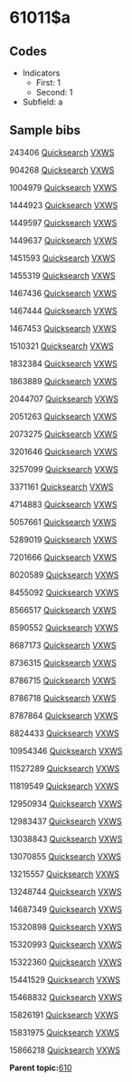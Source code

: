# 61011$a

## Codes

-   Indicators
    -   First: 1
    -   Second: 1
-   Subfield: a

## Sample bibs

243406 [Quicksearch](https://search.library.yale.edu/catalog/243406) [VXWS](http://prodorbis.library.yale.edu:7014/vxws/GetHoldingsService?bibId=243406)

904268 [Quicksearch](https://search.library.yale.edu/catalog/904268) [VXWS](http://prodorbis.library.yale.edu:7014/vxws/GetHoldingsService?bibId=904268)

1004979 [Quicksearch](https://search.library.yale.edu/catalog/1004979) [VXWS](http://prodorbis.library.yale.edu:7014/vxws/GetHoldingsService?bibId=1004979)

1444923 [Quicksearch](https://search.library.yale.edu/catalog/1444923) [VXWS](http://prodorbis.library.yale.edu:7014/vxws/GetHoldingsService?bibId=1444923)

1449597 [Quicksearch](https://search.library.yale.edu/catalog/1449597) [VXWS](http://prodorbis.library.yale.edu:7014/vxws/GetHoldingsService?bibId=1449597)

1449637 [Quicksearch](https://search.library.yale.edu/catalog/1449637) [VXWS](http://prodorbis.library.yale.edu:7014/vxws/GetHoldingsService?bibId=1449637)

1451593 [Quicksearch](https://search.library.yale.edu/catalog/1451593) [VXWS](http://prodorbis.library.yale.edu:7014/vxws/GetHoldingsService?bibId=1451593)

1455319 [Quicksearch](https://search.library.yale.edu/catalog/1455319) [VXWS](http://prodorbis.library.yale.edu:7014/vxws/GetHoldingsService?bibId=1455319)

1467436 [Quicksearch](https://search.library.yale.edu/catalog/1467436) [VXWS](http://prodorbis.library.yale.edu:7014/vxws/GetHoldingsService?bibId=1467436)

1467444 [Quicksearch](https://search.library.yale.edu/catalog/1467444) [VXWS](http://prodorbis.library.yale.edu:7014/vxws/GetHoldingsService?bibId=1467444)

1467453 [Quicksearch](https://search.library.yale.edu/catalog/1467453) [VXWS](http://prodorbis.library.yale.edu:7014/vxws/GetHoldingsService?bibId=1467453)

1510321 [Quicksearch](https://search.library.yale.edu/catalog/1510321) [VXWS](http://prodorbis.library.yale.edu:7014/vxws/GetHoldingsService?bibId=1510321)

1832384 [Quicksearch](https://search.library.yale.edu/catalog/1832384) [VXWS](http://prodorbis.library.yale.edu:7014/vxws/GetHoldingsService?bibId=1832384)

1863889 [Quicksearch](https://search.library.yale.edu/catalog/1863889) [VXWS](http://prodorbis.library.yale.edu:7014/vxws/GetHoldingsService?bibId=1863889)

2044707 [Quicksearch](https://search.library.yale.edu/catalog/2044707) [VXWS](http://prodorbis.library.yale.edu:7014/vxws/GetHoldingsService?bibId=2044707)

2051263 [Quicksearch](https://search.library.yale.edu/catalog/2051263) [VXWS](http://prodorbis.library.yale.edu:7014/vxws/GetHoldingsService?bibId=2051263)

2073275 [Quicksearch](https://search.library.yale.edu/catalog/2073275) [VXWS](http://prodorbis.library.yale.edu:7014/vxws/GetHoldingsService?bibId=2073275)

3201646 [Quicksearch](https://search.library.yale.edu/catalog/3201646) [VXWS](http://prodorbis.library.yale.edu:7014/vxws/GetHoldingsService?bibId=3201646)

3257099 [Quicksearch](https://search.library.yale.edu/catalog/3257099) [VXWS](http://prodorbis.library.yale.edu:7014/vxws/GetHoldingsService?bibId=3257099)

3371161 [Quicksearch](https://search.library.yale.edu/catalog/3371161) [VXWS](http://prodorbis.library.yale.edu:7014/vxws/GetHoldingsService?bibId=3371161)

4714883 [Quicksearch](https://search.library.yale.edu/catalog/4714883) [VXWS](http://prodorbis.library.yale.edu:7014/vxws/GetHoldingsService?bibId=4714883)

5057661 [Quicksearch](https://search.library.yale.edu/catalog/5057661) [VXWS](http://prodorbis.library.yale.edu:7014/vxws/GetHoldingsService?bibId=5057661)

5289019 [Quicksearch](https://search.library.yale.edu/catalog/5289019) [VXWS](http://prodorbis.library.yale.edu:7014/vxws/GetHoldingsService?bibId=5289019)

7201666 [Quicksearch](https://search.library.yale.edu/catalog/7201666) [VXWS](http://prodorbis.library.yale.edu:7014/vxws/GetHoldingsService?bibId=7201666)

8020589 [Quicksearch](https://search.library.yale.edu/catalog/8020589) [VXWS](http://prodorbis.library.yale.edu:7014/vxws/GetHoldingsService?bibId=8020589)

8455092 [Quicksearch](https://search.library.yale.edu/catalog/8455092) [VXWS](http://prodorbis.library.yale.edu:7014/vxws/GetHoldingsService?bibId=8455092)

8566517 [Quicksearch](https://search.library.yale.edu/catalog/8566517) [VXWS](http://prodorbis.library.yale.edu:7014/vxws/GetHoldingsService?bibId=8566517)

8590552 [Quicksearch](https://search.library.yale.edu/catalog/8590552) [VXWS](http://prodorbis.library.yale.edu:7014/vxws/GetHoldingsService?bibId=8590552)

8687173 [Quicksearch](https://search.library.yale.edu/catalog/8687173) [VXWS](http://prodorbis.library.yale.edu:7014/vxws/GetHoldingsService?bibId=8687173)

8736315 [Quicksearch](https://search.library.yale.edu/catalog/8736315) [VXWS](http://prodorbis.library.yale.edu:7014/vxws/GetHoldingsService?bibId=8736315)

8786715 [Quicksearch](https://search.library.yale.edu/catalog/8786715) [VXWS](http://prodorbis.library.yale.edu:7014/vxws/GetHoldingsService?bibId=8786715)

8786718 [Quicksearch](https://search.library.yale.edu/catalog/8786718) [VXWS](http://prodorbis.library.yale.edu:7014/vxws/GetHoldingsService?bibId=8786718)

8787864 [Quicksearch](https://search.library.yale.edu/catalog/8787864) [VXWS](http://prodorbis.library.yale.edu:7014/vxws/GetHoldingsService?bibId=8787864)

8824433 [Quicksearch](https://search.library.yale.edu/catalog/8824433) [VXWS](http://prodorbis.library.yale.edu:7014/vxws/GetHoldingsService?bibId=8824433)

10954346 [Quicksearch](https://search.library.yale.edu/catalog/10954346) [VXWS](http://prodorbis.library.yale.edu:7014/vxws/GetHoldingsService?bibId=10954346)

11527289 [Quicksearch](https://search.library.yale.edu/catalog/11527289) [VXWS](http://prodorbis.library.yale.edu:7014/vxws/GetHoldingsService?bibId=11527289)

11819549 [Quicksearch](https://search.library.yale.edu/catalog/11819549) [VXWS](http://prodorbis.library.yale.edu:7014/vxws/GetHoldingsService?bibId=11819549)

12950934 [Quicksearch](https://search.library.yale.edu/catalog/12950934) [VXWS](http://prodorbis.library.yale.edu:7014/vxws/GetHoldingsService?bibId=12950934)

12983437 [Quicksearch](https://search.library.yale.edu/catalog/12983437) [VXWS](http://prodorbis.library.yale.edu:7014/vxws/GetHoldingsService?bibId=12983437)

13038843 [Quicksearch](https://search.library.yale.edu/catalog/13038843) [VXWS](http://prodorbis.library.yale.edu:7014/vxws/GetHoldingsService?bibId=13038843)

13070855 [Quicksearch](https://search.library.yale.edu/catalog/13070855) [VXWS](http://prodorbis.library.yale.edu:7014/vxws/GetHoldingsService?bibId=13070855)

13215557 [Quicksearch](https://search.library.yale.edu/catalog/13215557) [VXWS](http://prodorbis.library.yale.edu:7014/vxws/GetHoldingsService?bibId=13215557)

13248744 [Quicksearch](https://search.library.yale.edu/catalog/13248744) [VXWS](http://prodorbis.library.yale.edu:7014/vxws/GetHoldingsService?bibId=13248744)

14687349 [Quicksearch](https://search.library.yale.edu/catalog/14687349) [VXWS](http://prodorbis.library.yale.edu:7014/vxws/GetHoldingsService?bibId=14687349)

15320898 [Quicksearch](https://search.library.yale.edu/catalog/15320898) [VXWS](http://prodorbis.library.yale.edu:7014/vxws/GetHoldingsService?bibId=15320898)

15320993 [Quicksearch](https://search.library.yale.edu/catalog/15320993) [VXWS](http://prodorbis.library.yale.edu:7014/vxws/GetHoldingsService?bibId=15320993)

15322360 [Quicksearch](https://search.library.yale.edu/catalog/15322360) [VXWS](http://prodorbis.library.yale.edu:7014/vxws/GetHoldingsService?bibId=15322360)

15441529 [Quicksearch](https://search.library.yale.edu/catalog/15441529) [VXWS](http://prodorbis.library.yale.edu:7014/vxws/GetHoldingsService?bibId=15441529)

15468832 [Quicksearch](https://search.library.yale.edu/catalog/15468832) [VXWS](http://prodorbis.library.yale.edu:7014/vxws/GetHoldingsService?bibId=15468832)

15826191 [Quicksearch](https://search.library.yale.edu/catalog/15826191) [VXWS](http://prodorbis.library.yale.edu:7014/vxws/GetHoldingsService?bibId=15826191)

15831975 [Quicksearch](https://search.library.yale.edu/catalog/15831975) [VXWS](http://prodorbis.library.yale.edu:7014/vxws/GetHoldingsService?bibId=15831975)

15866218 [Quicksearch](https://search.library.yale.edu/catalog/15866218) [VXWS](http://prodorbis.library.yale.edu:7014/vxws/GetHoldingsService?bibId=15866218)

**Parent topic:**[610](../../tags/610/610.md)

